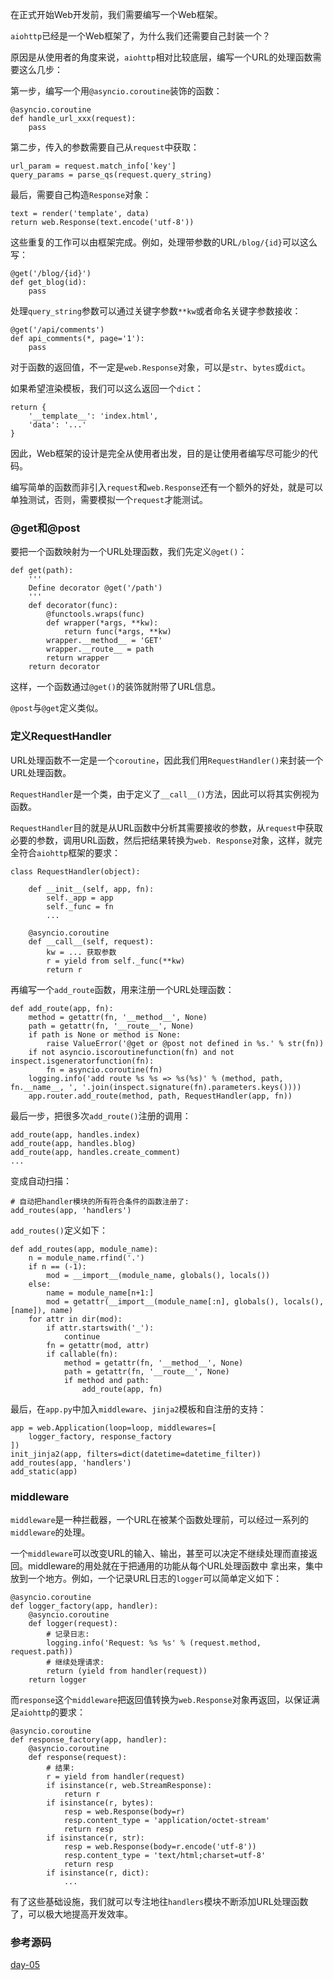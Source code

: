 在正式开始Web开发前，我们需要编写一个Web框架。

`aiohttp`已经是一个Web框架了，为什么我们还需要自己封装一个？

原因是从使用者的角度来说，`aiohttp`相对比较底层，编写一个URL的处理函数需要这么几步：

第一步，编写一个用`@asyncio.coroutine`装饰的函数：

    
    
    @asyncio.coroutine
    def handle_url_xxx(request):
        pass
    

第二步，传入的参数需要自己从`request`中获取：

    
    
    url_param = request.match_info['key']
    query_params = parse_qs(request.query_string)
    

最后，需要自己构造`Response`对象：

    
    
    text = render('template', data)
    return web.Response(text.encode('utf-8'))
    

这些重复的工作可以由框架完成。例如，处理带参数的URL`/blog/{id}`可以这么写：

    
    
    @get('/blog/{id}')
    def get_blog(id):
        pass
    

处理`query_string`参数可以通过关键字参数`**kw`或者命名关键字参数接收：

    
    
    @get('/api/comments')
    def api_comments(*, page='1'):
        pass
    

对于函数的返回值，不一定是`web.Response`对象，可以是`str`、`bytes`或`dict`。

如果希望渲染模板，我们可以这么返回一个`dict`：

    
    
    return {
        '__template__': 'index.html',
        'data': '...'
    }
    

因此，Web框架的设计是完全从使用者出发，目的是让使用者编写尽可能少的代码。

编写简单的函数而非引入`request`和`web.Response`还有一个额外的好处，就是可以单独测试，否则，需要模拟一个`request`才能测试。

### @get和@post

要把一个函数映射为一个URL处理函数，我们先定义`@get()`：

    
    
    def get(path):
        '''
        Define decorator @get('/path')
        '''
        def decorator(func):
            @functools.wraps(func)
            def wrapper(*args, **kw):
                return func(*args, **kw)
            wrapper.__method__ = 'GET'
            wrapper.__route__ = path
            return wrapper
        return decorator
    

这样，一个函数通过`@get()`的装饰就附带了URL信息。

`@post`与`@get`定义类似。

### 定义RequestHandler

URL处理函数不一定是一个`coroutine`，因此我们用`RequestHandler()`来封装一个URL处理函数。

`RequestHandler`是一个类，由于定义了`__call__()`方法，因此可以将其实例视为函数。

`RequestHandler`目的就是从URL函数中分析其需要接收的参数，从`request`中获取必要的参数，调用URL函数，然后把结果转换为`web.
Response`对象，这样，就完全符合`aiohttp`框架的要求：

    
    
    class RequestHandler(object):
    
        def __init__(self, app, fn):
            self._app = app
            self._func = fn
            ...
    
        @asyncio.coroutine
        def __call__(self, request):
            kw = ... 获取参数
            r = yield from self._func(**kw)
            return r
    

再编写一个`add_route`函数，用来注册一个URL处理函数：

    
    
    def add_route(app, fn):
        method = getattr(fn, '__method__', None)
        path = getattr(fn, '__route__', None)
        if path is None or method is None:
            raise ValueError('@get or @post not defined in %s.' % str(fn))
        if not asyncio.iscoroutinefunction(fn) and not inspect.isgeneratorfunction(fn):
            fn = asyncio.coroutine(fn)
        logging.info('add route %s %s => %s(%s)' % (method, path, fn.__name__, ', '.join(inspect.signature(fn).parameters.keys())))
        app.router.add_route(method, path, RequestHandler(app, fn))
    

最后一步，把很多次`add_route()`注册的调用：

    
    
    add_route(app, handles.index)
    add_route(app, handles.blog)
    add_route(app, handles.create_comment)
    ...
    

变成自动扫描：

    
    
    # 自动把handler模块的所有符合条件的函数注册了:
    add_routes(app, 'handlers')
    

`add_routes()`定义如下：

    
    
    def add_routes(app, module_name):
        n = module_name.rfind('.')
        if n == (-1):
            mod = __import__(module_name, globals(), locals())
        else:
            name = module_name[n+1:]
            mod = getattr(__import__(module_name[:n], globals(), locals(), [name]), name)
        for attr in dir(mod):
            if attr.startswith('_'):
                continue
            fn = getattr(mod, attr)
            if callable(fn):
                method = getattr(fn, '__method__', None)
                path = getattr(fn, '__route__', None)
                if method and path:
                    add_route(app, fn)
    

最后，在`app.py`中加入`middleware`、`jinja2`模板和自注册的支持：

    
    
    app = web.Application(loop=loop, middlewares=[
        logger_factory, response_factory
    ])
    init_jinja2(app, filters=dict(datetime=datetime_filter))
    add_routes(app, 'handlers')
    add_static(app)
    

### middleware

`middleware`是一种拦截器，一个URL在被某个函数处理前，可以经过一系列的`middleware`的处理。

一个`middleware`可以改变URL的输入、输出，甚至可以决定不继续处理而直接返回。middleware的用处就在于把通用的功能从每个URL处理函数中
拿出来，集中放到一个地方。例如，一个记录URL日志的`logger`可以简单定义如下：

    
    
    @asyncio.coroutine
    def logger_factory(app, handler):
        @asyncio.coroutine
        def logger(request):
            # 记录日志:
            logging.info('Request: %s %s' % (request.method, request.path))
            # 继续处理请求:
            return (yield from handler(request))
        return logger
    

而`response`这个`middleware`把返回值转换为`web.Response`对象再返回，以保证满足`aiohttp`的要求：

    
    
    @asyncio.coroutine
    def response_factory(app, handler):
        @asyncio.coroutine
        def response(request):
            # 结果:
            r = yield from handler(request)
            if isinstance(r, web.StreamResponse):
                return r
            if isinstance(r, bytes):
                resp = web.Response(body=r)
                resp.content_type = 'application/octet-stream'
                return resp
            if isinstance(r, str):
                resp = web.Response(body=r.encode('utf-8'))
                resp.content_type = 'text/html;charset=utf-8'
                return resp
            if isinstance(r, dict):
                ...
    

有了这些基础设施，我们就可以专注地往`handlers`模块不断添加URL处理函数了，可以极大地提高开发效率。

### 参考源码

[day-05](https://github.com/michaelliao/awesome-python3-webapp/tree/day-05)

